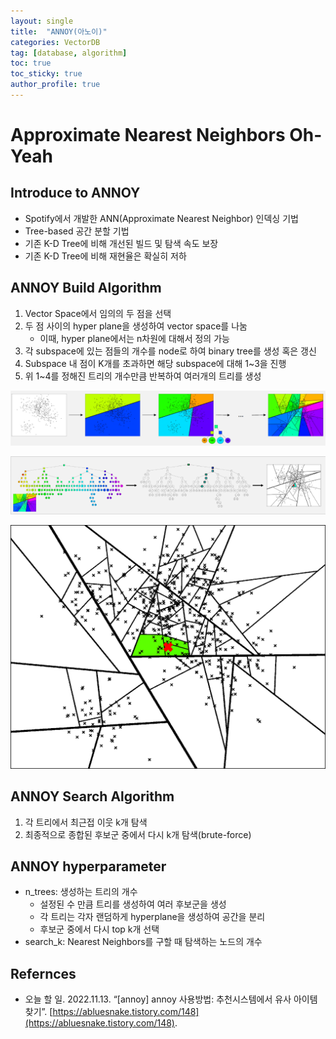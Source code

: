 ```yaml
---
layout: single
title:  "ANNOY(아노이)"
categories: VectorDB
tag: [database, algorithm]
toc: true
toc_sticky: true
author_profile: true
---
```


# Approximate Nearest Neighbors Oh-Yeah
## Introduce to ANNOY
- Spotify에서 개발한 ANN(Approximate Nearest Neighbor) 인덱싱 기법
- Tree-based 공간 분할 기법
- 기존 K-D Tree에 비해 개선된 빌드 및 탐색 속도 보장
- 기존 K-D Tree에 비해 재현율은 확실히 저하

## ANNOY Build Algorithm
1. Vector Space에서 임의의 두 점을 선택
2. 두 점 사이의 hyper plane을 생성하여 vector space를 나눔
    - 이때, hyper plane에서는 n차원에 대해서 정의 가능
3. 각 subspace에 있는 점들의 개수를 node로 하여 binary tree를 생성 혹은 갱신
4. Subspace 내 점이 K개를 초과하면 해당 subspace에 대해 1~3을 진행
5. 위 1~4를 정해진 트리의 개수만큼 반복하여 여러개의 트리를 생성
<p align="center">
    <img src="/images/2024-05-20-ANNOY/annoy_space1.png" width="768"/>
</p>
<p align="center">
    <img src="/images/2024-05-20-ANNOY/annoy_tree.png" width="768"/>
</p>
<p align="center">
    <img src="/images/2024-05-20-ANNOY/annoy_space2.gif" width = "640"/>
</p>

## ANNOY Search Algorithm
1. 각 트리에서 최근접 이웃 k개 탐색
2. 최종적으로 종합된 후보군 중에서 다시 k개 탐색(brute-force)

## ANNOY hyperparameter
- n_trees: 생성하는 트리의 개수
    - 설정된 수 만큼 트리를 생성하여 여러 후보군을 생성
    - 각 트리는 각자 랜덤하게 hyperplane을 생성하여 공간을 분리
    - 후보군 중에서 다시 top k개 선택
- search_k: Nearest Neighbors를 구할 때 탐색하는 노드의 개수

## Refernces
- 오늘 할 일. 2022.11.13. “[annoy] annoy 사용방법: 추천시스템에서 유사 아이템 찾기”. [https://abluesnake.tistory.com/148](https://abluesnake.tistory.com/148).
